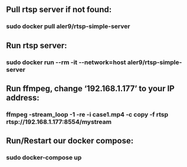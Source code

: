 ## Pull rtsp server if not found:
### sudo docker pull aler9/rtsp-simple-server
## Run rtsp server:
### sudo docker run --rm -it --network=host aler9/rtsp-simple-server
## Run ffmpeg, change ‘192.168.1.177’ to your IP address: 
### ffmpeg -stream_loop -1 -re -i case1.mp4 -c copy -f rtsp rtsp://192.168.1.177:8554/mystream
## Run/Restart our docker compose:
### sudo docker-compose up
